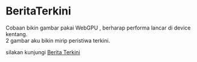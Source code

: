 # BeritaTerkini
Cobaan bikin gambar pakai WebGPU , berharap performa lancar di device kentang.  
2 gambar aku bikin mirip peristiwa terkini.  

silakan kunjungi [Berita Terkini](https://angkasamuhammad.github.io/BeritaTerkini/WebGPU%20-%20Berita%20Terkini.html)  
